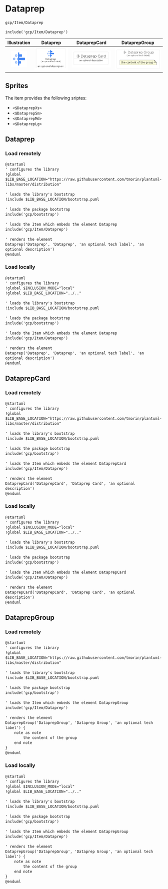 # Dataprep


```text
gcp/Item/Dataprep
```

```text
include('gcp/Item/Dataprep')
```



| Illustration | Dataprep | DataprepCard | DataprepGroup |
| :---: | :---: | :---: | :---: |
| ![illustration for Illustration](../../gcp/Item/Dataprep.png) | ![illustration for Dataprep](../../gcp/Item/Dataprep.Local.png) | ![illustration for DataprepCard](../../gcp/Item/DataprepCard.Local.png) | ![illustration for DataprepGroup](../../gcp/Item/DataprepGroup.Local.png) |



## Sprites
The item provides the following sriptes:

- `<$DataprepXs>`
- `<$DataprepSm>`
- `<$DataprepMd>`
- `<$DataprepLg>`





## Dataprep

### Load remotely
```plantuml
@startuml
' configures the library
!global $LIB_BASE_LOCATION="https://raw.githubusercontent.com/tmorin/plantuml-libs/master/distribution"

' loads the library's bootstrap
!include $LIB_BASE_LOCATION/bootstrap.puml

' loads the package bootstrap
include('gcp/bootstrap')

' loads the Item which embeds the element Dataprep
include('gcp/Item/Dataprep')

' renders the element
Dataprep('Dataprep', 'Dataprep', 'an optional tech label', 'an optional description')
@enduml
```

### Load locally
```plantuml
@startuml
' configures the library
!global $INCLUSION_MODE="local"
!global $LIB_BASE_LOCATION="../.."

' loads the library's bootstrap
!include $LIB_BASE_LOCATION/bootstrap.puml

' loads the package bootstrap
include('gcp/bootstrap')

' loads the Item which embeds the element Dataprep
include('gcp/Item/Dataprep')

' renders the element
Dataprep('Dataprep', 'Dataprep', 'an optional tech label', 'an optional description')
@enduml
```

## DataprepCard

### Load remotely
```plantuml
@startuml
' configures the library
!global $LIB_BASE_LOCATION="https://raw.githubusercontent.com/tmorin/plantuml-libs/master/distribution"

' loads the library's bootstrap
!include $LIB_BASE_LOCATION/bootstrap.puml

' loads the package bootstrap
include('gcp/bootstrap')

' loads the Item which embeds the element DataprepCard
include('gcp/Item/Dataprep')

' renders the element
DataprepCard('DataprepCard', 'Dataprep Card', 'an optional description')
@enduml
```

### Load locally
```plantuml
@startuml
' configures the library
!global $INCLUSION_MODE="local"
!global $LIB_BASE_LOCATION="../.."

' loads the library's bootstrap
!include $LIB_BASE_LOCATION/bootstrap.puml

' loads the package bootstrap
include('gcp/bootstrap')

' loads the Item which embeds the element DataprepCard
include('gcp/Item/Dataprep')

' renders the element
DataprepCard('DataprepCard', 'Dataprep Card', 'an optional description')
@enduml
```

## DataprepGroup

### Load remotely
```plantuml
@startuml
' configures the library
!global $LIB_BASE_LOCATION="https://raw.githubusercontent.com/tmorin/plantuml-libs/master/distribution"

' loads the library's bootstrap
!include $LIB_BASE_LOCATION/bootstrap.puml

' loads the package bootstrap
include('gcp/bootstrap')

' loads the Item which embeds the element DataprepGroup
include('gcp/Item/Dataprep')

' renders the element
DataprepGroup('DataprepGroup', 'Dataprep Group', 'an optional tech label') {
    note as note
        the content of the group
    end note
}
@enduml
```

### Load locally
```plantuml
@startuml
' configures the library
!global $INCLUSION_MODE="local"
!global $LIB_BASE_LOCATION="../.."

' loads the library's bootstrap
!include $LIB_BASE_LOCATION/bootstrap.puml

' loads the package bootstrap
include('gcp/bootstrap')

' loads the Item which embeds the element DataprepGroup
include('gcp/Item/Dataprep')

' renders the element
DataprepGroup('DataprepGroup', 'Dataprep Group', 'an optional tech label') {
    note as note
        the content of the group
    end note
}
@enduml
```

